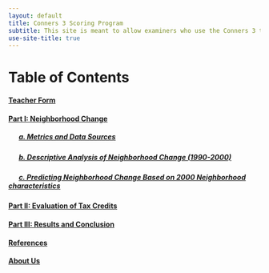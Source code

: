 ```yaml
---
layout: default
title: Conners 3 Scoring Program
subtitle: This site is meant to allow examiners who use the Conners 3 to score responses quickly in place of hand scoring.
use-site-title: true
---
```


# Table of Contents

#### [Teacher Form](https://nicholas4904.shinyapps.io/Conners3_Teacher_Input/)
#### [Part I: Neighborhood Change](https://watts-college.github.io/project-cpp-528-2023s-team-04/pages/part-1a)

##### &ensp; &ensp; [a. Metrics and Data Sources](https://watts-college.github.io/project-cpp-528-2023s-team-04/pages/part-1a)
##### &ensp; &ensp; [b. Descriptive Analysis of Neighborhood Change (1990-2000)](https://watts-college.github.io/project-cpp-528-2023s-team-04/pages/part-1b)
##### &ensp; &ensp; [c. Predicting Neighborhood Change Based on 2000 Neighborhood characteristics](https://watts-college.github.io/project-cpp-528-2023s-team-04/pages/part-1c)
  
#### [Part II: Evaluation of Tax Credits](https://watts-college.github.io/project-cpp-528-2023s-team-04/pages/part-2)
#### [Part III: Results and Conclusion](https://watts-college.github.io/project-cpp-528-2023s-team-04/pages/Conclusion)
#### [References](https://watts-college.github.io/project-cpp-528-2023s-team-04/pages/References)
#### [About Us](https://watts-college.github.io/project-cpp-528-2023s-team-04/pages/About_Us)
